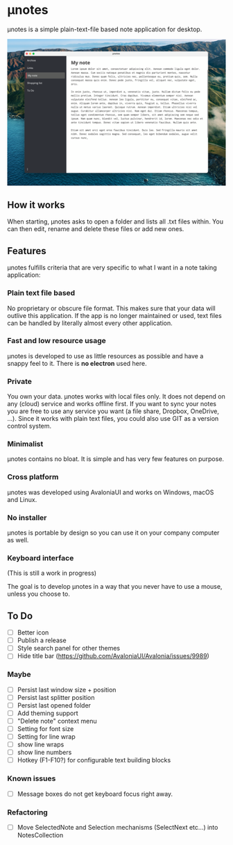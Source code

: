 # µnotes
µnotes is a simple plain-text-file based note application for desktop.

![Screenshot](./screenshot.png "Optional title")


## How it works
When starting, µnotes asks to open a folder and lists all .txt files within. You can then edit, rename and delete these files or add new ones.

## Features
µnotes fulfills criteria that are very specific to what I want in a note taking application:

### Plain text file based
No proprietary or obscure file format. This makes sure that your data will outlive this application. If the app is no longer maintained or used, text files can be handled by literally almost every other application.

### Fast and low resource usage
µnotes is developed to use as little resources as possible and have a snappy feel to it. There is **no electron** used here.

### Private
You own your data. µnotes works with local files only. It does not depend on any (cloud) service and works offline first. If you want to sync your notes you are free to use any service you want (a file share, Dropbox, OneDrive, ...). Since it works with plain text files, you could also use GIT as a version control system.

### Minimalist
µnotes contains no bloat. It is simple and has very few features on purpose.

### Cross platform
µnotes was developed using AvaloniaUI and works on Windows, macOS and Linux.

### No installer
µnotes is portable by design so you can use it on your company computer as well.

### Keyboard interface
(This is still a work in progress)

The goal is to develop µnotes in a way that you never have to use a mouse, unless you choose to.


## To Do
- [ ] Better icon
- [ ] Publish a release
- [ ] Style search panel for other themes
- [ ] Hide title bar (https://github.com/AvaloniaUI/Avalonia/issues/9989)

### Maybe
- [ ] Persist last window size + position
- [ ] Persist last splitter position
- [ ] Persist last opened folder
- [ ] Add theming support
- [ ] "Delete note" context menu
- [ ] Setting for font size
- [ ] Setting for line wrap
- [ ] show line wraps
- [ ] show line numbers
- [ ] Hotkey (F1-F10?) for configurable text building blocks

### Known issues
- [ ] Message boxes do not get keyboard focus right away.

### Refactoring

- [ ] Move SelectedNote and Selection mechanisms (SelectNext etc...) into NotesCollection



